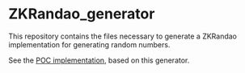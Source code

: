 # ZKRandao_generator
This repository contains the files necessary to generate a ZKRandao implementation for generating random numbers.

See the [POC implementation](https://github.com/keviinfoes/ZKRandao), based on this generator.
